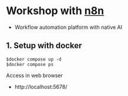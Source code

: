 # Workshop with [n8n](https://github.com/n8n-io/n8n)
* Workflow automation platform with native AI


## 1. Setup with docker
```
$docker compose up -d
$docker compose ps
```

Access in web browser
* http://localhost:5678/